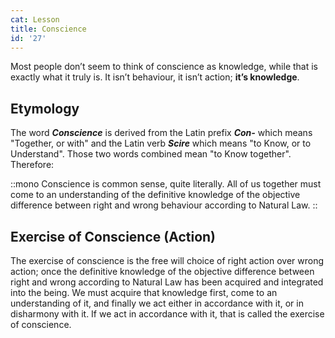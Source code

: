```yaml
---
cat: Lesson
title: Conscience
id: '27'
---
```


<span class="desc">Most people don’t seem to think of conscience as knowledge, while that is exactly what it truly is. It isn’t behaviour, it isn’t action; <b class="font-bold underline">it’s knowledge</b>.</span>

## Etymology
The word **_Conscience_** is derived from the Latin prefix **_Con-_** which means "Together, or with" and the Latin verb **_Scire_** which means "to Know, or to Understand". Those two words combined mean "to Know together". Therefore:

::mono
Conscience is common sense, quite literally. All of us together must come to an understanding of the definitive knowledge of the objective difference between right and wrong behaviour according to Natural Law.
::

## Exercise of Conscience (Action)
The exercise of conscience is the free will choice of right action over wrong action; once the definitive knowledge of the objective difference between right and wrong according to Natural Law has been acquired and integrated into the being. We must acquire that knowledge first, come to an understanding of it, and finally we act either in accordance with it, or in disharmony with it. If we act in accordance with it, that is called the exercise of conscience.